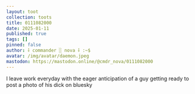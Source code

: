 ```yaml
---
layout: toot
collection: toots
title: 0111082000
date: 2025-01-11
published: true
tags: []
pinned: false
author: ⸸ commander ░ nova ⸸ :~$
avatar: /img/avatar/daemon.jpeg
mastodon: https://mastodon.online/@cmdr_nova/0111082000
---
```


I leave work everyday with the eager anticipation of a guy getting ready to post a photo of his dick on bluesky
